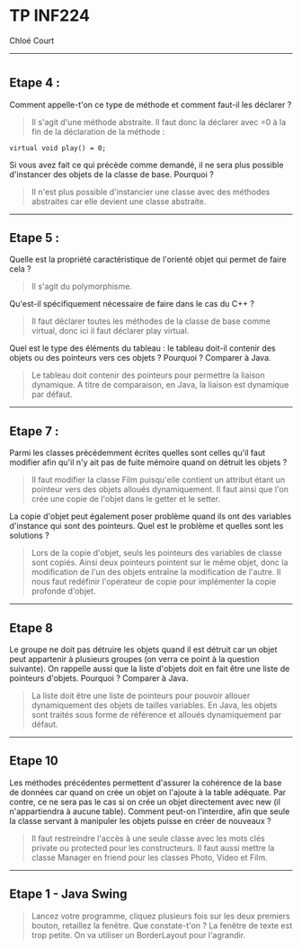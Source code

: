 # TP INF224
Chloé Court

----
#
## Etape 4 :
Comment appelle-t'on ce type de méthode et comment faut-il les déclarer ?

> Il s'agit d'une méthode abstraite. Il faut donc la déclarer avec =0 à la fin de la déclaration de la méthode :
```
virtual void play() = 0;
```
Si vous avez fait ce qui précède comme demandé, il ne sera plus possible d'instancer des objets de la classe de base. Pourquoi ?

> Il n'est plus possible d'instancier une classe avec des méthodes abstraites car elle devient une classe abstraite.

----
## Etape 5 :

Quelle est la propriété caractéristique de l'orienté objet qui permet de faire cela ?

> Il s'agit du polymorphisme.

Qu'est-il spécifiquement nécessaire de faire dans le cas du C++ ?

> Il faut déclarer toutes les méthodes de la classe de base comme virtual, donc ici il faut déclarer play virtual.

Quel est le type des éléments du tableau : le tableau doit-il contenir des objets ou des pointeurs vers ces objets ? Pourquoi ? Comparer à Java.

> Le tableau doit contenir des pointeurs pour permettre la liaison dynamique. A titre de comparaison, en Java, la liaison est dynamique par défaut. 

----
## Etape 7 :
Parmi les classes précédemment écrites quelles sont celles qu'il faut modifier afin qu'il n'y ait pas de fuite mémoire quand on détruit les objets ?

> Il faut modifier la classe Film puisqu'elle contient un attribut étant un pointeur vers des objets alloués dynamiquement. Il faut ainsi que l'on crée une copie de l'objet dans le getter et le setter.


La copie d'objet peut également poser problème quand ils ont des variables d'instance qui sont des pointeurs. Quel est le problème et quelles sont les solutions ?

> Lors de la copie d'objet, seuls les pointeurs des variables de classe sont copiés. Ainsi deux pointeurs pointent sur le même objet, donc la modification de l'un des objets entraîne la modification de l'autre. Il nous faut redéfinir l'opérateur de copie pour implémenter la copie profonde d'objet.

----
## Etape 8
Le groupe ne doit pas détruire les objets quand il est détruit car un objet peut appartenir à plusieurs groupes (on verra ce point à la question suivante). On rappelle aussi que la liste d'objets doit en fait être une liste de pointeurs d'objets. Pourquoi ? Comparer à Java.

> La liste doit être une liste de pointeurs pour pouvoir allouer dynamiquement des objets de tailles variables. En Java, les objets sont traités sous forme de référence et alloués dynamiquement par défaut. 

----
## Etape 10

Les méthodes précédentes permettent d'assurer la cohérence de la base de données car quand on crée un objet on l'ajoute à la table adéquate. Par contre, ce ne sera pas le cas si on crée un objet directement avec new (il n'appartiendra à aucune table). Comment peut-on l'interdire, afin que seule la classe servant à manipuler les objets puisse en créer de nouveaux ?

> Il faut restreindre l'accès à une seule classe avec les mots clés private ou protected pour les constructeurs. Il faut aussi mettre la classe Manager en friend pour les classes Photo, Video et Film.

----
## Etape 1 - Java Swing
> Lancez votre programme, cliquez plusieurs fois sur les deux premiers bouton, retaillez la fenêtre. Que constate-t'on ?
La fenêtre de texte est trop petite. On va utiliser un BorderLayout pour l'agrandir. 